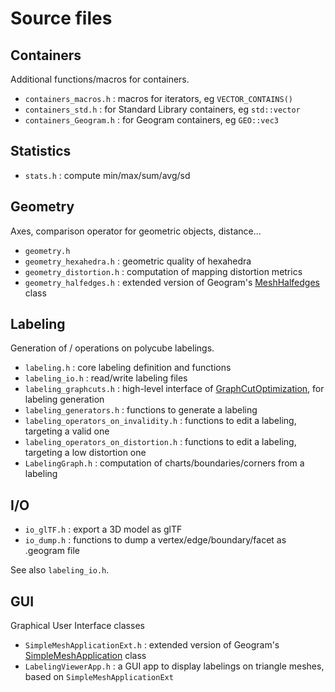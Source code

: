 # Source files

## Containers

Additional functions/macros for containers.

- `containers_macros.h` : macros for iterators, eg `VECTOR_CONTAINS()`
- `containers_std.h` : for Standard Library containers, eg `std::vector`
- `containers_Geogram.h` : for Geogram containers, eg `GEO::vec3`

## Statistics

- `stats.h` : compute min/max/sum/avg/sd

## Geometry

Axes, comparison operator for geometric objects, distance...

- `geometry.h`
- `geometry_hexahedra.h` : geometric quality of hexahedra
- `geometry_distortion.h` : computation of mapping distortion metrics
- `geometry_halfedges.h` : extended version of Geogram's [MeshHalfedges](https://github.com/BrunoLevy/geogram/blob/main/src/lib/geogram/mesh/mesh_halfedges.h) class

## Labeling

Generation of / operations on polycube labelings.

- `labeling.h` : core labeling definition and functions
- `labeling_io.h` : read/write labeling files
- `labeling_graphcuts.h` : high-level interface of [GraphCutOptimization](../ext/GraphCutOptimization/), for labeling generation
- `labeling_generators.h` : functions to generate a labeling
- `labeling_operators_on_invalidity.h` : functions to edit a labeling, targeting a valid one
- `labeling_operators_on_distortion.h` : functions to edit a labeling, targeting a low distortion one
- `LabelingGraph.h` : computation of charts/boundaries/corners from a labeling

## I/O

- `io_glTF.h` : export a 3D model as glTF
- `io_dump.h` : functions to dump a vertex/edge/boundary/facet as .geogram file

See also `labeling_io.h`.

## GUI

Graphical User Interface classes

- `SimpleMeshApplicationExt.h` : extended version of Geogram's [SimpleMeshApplication](https://github.com/BrunoLevy/geogram/blob/main/src/lib/geogram_gfx/gui/simple_mesh_application.h) class
- `LabelingViewerApp.h` : a GUI app to display labelings on triangle meshes, based on `SimpleMeshApplicationExt`
